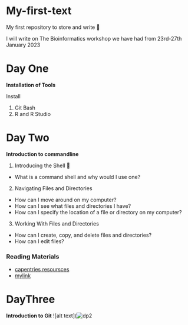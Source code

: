 # My-first-text
My first repository to store and write 🥰

I will write on The Bioinformatics workshop we have had from 23rd-27th January 2023

# Day One
**Installation of Tools**

Install 
1. Git Bash
2. R and R Studio

# Day Two
**Introduction to commandline**
1. Introducing the Shell 🥰	
- What is a command shell and why would I use one?
2. Navigating Files and Directories	
- How can I move around on my computer?
- How can I see what files and directories I have?
- How can I specify the location of a file or directory on my computer?
3. Working With Files and Directories
- How can I create, copy, and delete files and directories?
- How can I edit files?

### Reading Materials
- [capentries resoursces](https://winfrednyoroka.github.io/2023_01_23_Laikipia_Uni_online/)
- [mylink]( https://swcarpentry.github.io/git-novice/)
# DayThree
**Introduction to Git**
![alt text](![dp2](https://user-images.githubusercontent.com/123539650/214541025-bc61adce-a89e-46cc-adc9-56c588c4a5e6.jpg)

